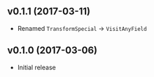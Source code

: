## v0.1.1 (2017-03-11)

* Renamed `TransformSpecial` -> `VisitAnyField` 

## v0.1.0 (2017-03-06)

* Initial release 